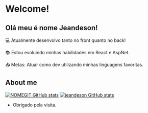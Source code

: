 # Welcome!

 

## Olá meu é nome Jeandeson!

 

:computer: Atualmente desenvolvo tanto no front quanto no back!

:books: Estou evoluindo minhas habilidades em React e AspNet.

:outbox_tray: Metas: Atuar como dev utilizando minhas linguagens favoritas.

 

## About me

[![NOMEGIT GitHub stats](https://github-readme-stats.vercel.app/api?username=jeandeson)](https://github.com/jeandeson/github-readme-stats)
[![jeandeson GitHub stats](https://github-readme-stats.vercel.app/api?username=jeandeson)](https://github.com/jeandeson/github-readme-stats)

- Obrigado pela visita.

